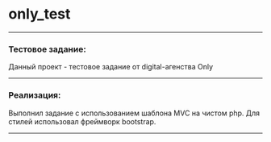 # only_test
___

### Тестовое задание: 
Данный проект - тестовое задание от digital-агенства Only
___
### Реализация:

Выполнил задание с использованием шаблона MVC на чистом php. Для стилей использовал фреймворк bootstrap. 
___
